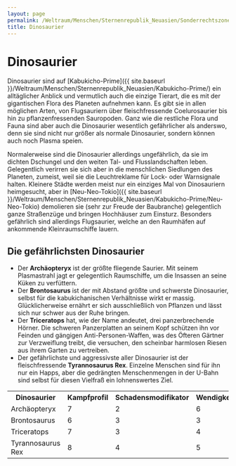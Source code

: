 ```yaml
---
layout: page
permalink: /Weltraum/Menschen/Sternenrepublik_Neuasien/Sonderrechtszone/Kabukicho-Prime/Dinosaurier
title: Dinosaurier
---
```


# Dinosaurier

Dinosaurier sind auf [Kabukicho-Prime]({{ site.baseurl }}/Weltraum/Menschen/Sternenrepublik_Neuasien/Kabukicho-Prime/) ein alltäglicher Anblick und vermutlich auch die einzige Tierart, die es mit der gigantischen Flora des Planeten aufnehmen kann. Es gibt sie in allen möglichen Arten, von Flugsauriern über fleischfressende Coelurosaurier bis hin zu pflanzenfressenden Sauropoden. Ganz wie die restliche Flora und Fauna sind aber auch die Dinosaurier wesentlich gefährlicher als anderswo, denn sie sind nicht nur größer als normale Dinosaurier, sondern können auch noch Plasma speien.

Normalerweise sind die Dinosaurier allerdings ungefährlich, da sie im dichten Dschungel und den weiten Tal- und Flusslandschaften leben. Gelegentlich verirren sie sich aber in die menschlichen Siedlungen des Planeten, zumeist, weil sie die Leuchtreklame für Lock- oder Warnsignale halten. Kleinere Städte werden meist nur ein einziges Mal von Dinosauriern heimgesucht, aber in [Neu-Neo-Tokio]({{ site.baseurl }}/Weltraum/Menschen/Sternenrepublik_Neuasien/Kabukicho-Prime/Neu-Neo-Tokio) demolieren sie (sehr zur Freude der Baubranche) gelegentlich ganze Straßenzüge und bringen Hochhäuser zum Einsturz. Besonders gefährlich sind allerdings Flugsaurier, welche an den Raumhäfen auf ankommende Kleinraumschiffe lauern.

## Die gefährlichsten Dinosaurier

- Der **Archäopteryx** ist der größte fliegende Saurier. Mit seinem Plasmastrahl jagt er gelegentlich Raumschiffe, um die Insassen an seine Küken zu verfüttern.
- Der **Brontosaurus** ist der mit Abstand größte und schwerste Dinosaurier, selbst für die kabukichanischen Verhältnisse wirkt er massig. Glücklicherweise ernährt er sich ausschließlich von Pflanzen und lässt sich nur schwer aus der Ruhe bringen.
- Der **Triceratops** hat, wie der Name andeutet, drei panzerbrechende Hörner. Die schweren Panzerplatten an seinem Kopf schützen ihn vor Feinden und gängigen Anti-Personen-Waffen, was des Öfteren Gärtner zur Verzweiflung treibt, die versuchen, den scheinbar harmlosen Riesen aus ihrem Garten zu vertreiben.
- Der gefährlichste und aggressivste aller Dinosaurier ist der fleischfressende **Tyrannosaurus Rex**. Einzelne Menschen sind für ihn nur ein Happs, aber die gedrängten Menschenmengen in der U-Bahn sind selbst für diesen Vielfraß ein lohnenswertes Ziel.

<table>
<tbody>
<tr></tr>
<tr><th>Dinosaurier</th><th>Kampfprofil</th><th>Schadensmodifikator</th><th>Wendigkeit</th><th>Schadenspunkte</th></tr>
<tr><td>Archäopteryx</td><td>7</td><td>2</td><td>6</td><td>20</td></tr>
<tr><td>Brontosaurus</td><td>6</td><td>3</td><td>3</td><td>100</td></tr>
<tr><td>Triceratops</td><td>7</td><td>3</td><td>4</td><td>80</td></tr>
<tr><td>Tyrannosaurus Rex</td><td>8</td><td>4</td><td>5</td><td>50</td></tr>
</tbody>
</table>
